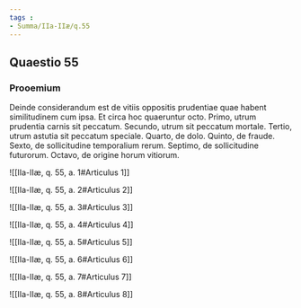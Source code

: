 ```yaml
---
tags : 
- Summa/IIa-IIæ/q.55
---
```


## Quaestio 55

### Prooemium

Deinde considerandum est de vitiis oppositis prudentiae quae habent similitudinem cum ipsa. Et circa hoc quaeruntur octo. Primo, utrum prudentia carnis sit peccatum. Secundo, utrum sit peccatum mortale. Tertio, utrum astutia sit peccatum speciale. Quarto, de dolo. Quinto, de fraude. Sexto, de sollicitudine temporalium rerum. Septimo, de sollicitudine futurorum. Octavo, de origine horum vitiorum.

![[IIa-IIæ, q. 55, a. 1#Articulus 1]]

![[IIa-IIæ, q. 55, a. 2#Articulus 2]]

![[IIa-IIæ, q. 55, a. 3#Articulus 3]]

![[IIa-IIæ, q. 55, a. 4#Articulus 4]]

![[IIa-IIæ, q. 55, a. 5#Articulus 5]]

![[IIa-IIæ, q. 55, a. 6#Articulus 6]]

![[IIa-IIæ, q. 55, a. 7#Articulus 7]]

![[IIa-IIæ, q. 55, a. 8#Articulus 8]]

